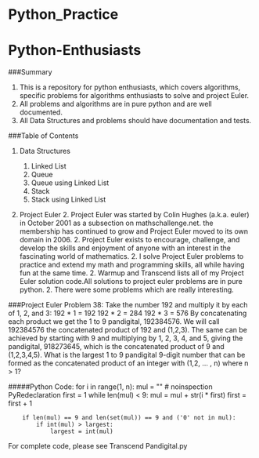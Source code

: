# Python_Practice

# Python-Enthusiasts

###Summary

1. This is a repository for python enthusiasts, which covers algorithms, specific problems for algorithms enthusiasts to solve and project Euler.
1. All problems and algorithms are in pure python and are well documented.
1. All Data Structures and problems should have documentation and tests.


###Table of Contents
1. Data Structures
   1. Linked List
   1. Queue
   1. Queue using Linked List
   1. Stack
   1. Stack using Linked List

2. Project Euler
   2. Project Euler was started by Colin Hughes (a.k.a. euler) in October 2001 as a subsection on mathschallenge.net. the membership has continued to grow and Project Euler moved to its own domain in 2006.
   2. Project Euler exists to encourage, challenge, and develop the skills and enjoyment of anyone with an interest in the fascinating world of mathematics.
   2. I solve Project Euler problems to practice and extend my math and programming skills, all while having fun at the same time.
   2. Warmup and Transcend lists all of my Project Euler solution code.All solutions to project euler problems are in pure python. 
   2. There were some problems which are really interesting. 

###Project Euler Problem 38: Take the number 192 and multiply it by each of 1, 2, and 3:
				     192 * 1 = 192
			                  192 * 2 = 284
				     192 * 3 = 576
 By concatenating each product we get the 1 to 9 pandigital, 192384576. We will call          
 192384576 the concatenated product of 192 and (1,2,3). The same can be achieved by 
 starting with 9 and multiplying by 1, 2, 3, 4, and 5, giving the pandigital, 918273645, 
 which is the concatenated product of 9 and (1,2,3,4,5). What is the largest 1 to 9 
 pandigital 9-digit number that can be formed as the concatenated product of an integer 
 with (1,2, ... , n) where n > 1?

#####Python Code:
        for i in range(1, n):
        mul = ""
        # noinspection PyRedeclaration
        first = 1
        while len(mul) < 9:
            mul = mul + str(i * first)
            first = first + 1

        if len(mul) == 9 and len(set(mul)) == 9 and ('0' not in mul):
            if int(mul) > largest:
                largest = int(mul)

For complete code, please see Transcend Pandigital.py




 


